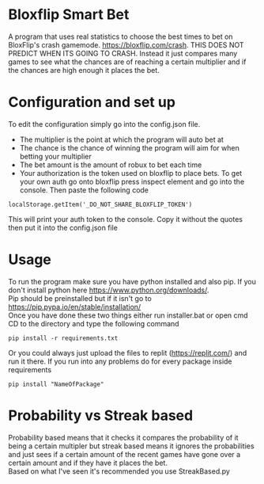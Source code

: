 # Bloxflip Smart Bet
A program that uses real statistics to choose the best times to bet on BloxFlip's crash gamemode. https://bloxflip.com/crash. 
THIS DOES NOT PREDICT WHEN ITS GOING TO CRASH. Instead it just compares many games to see what the chances are of reaching a certain multiplier and if the chances are high enough it places the bet.
# Configuration and set up
To edit the configuration simply go into the config.json file. 
- The multiplier is the point at which the program will auto bet at 
- The chance is the chance of winning the program will aim for when betting your multiplier
- The bet amount is the amount of robux to bet each time
- Your authorization is the token used on bloxflip to place bets. To get your own auth go onto bloxflip press inspect element and go into the console. Then paste the following code
```
localStorage.getItem('_DO_NOT_SHARE_BLOXFLIP_TOKEN')
```
 This will print your auth token to the console. Copy it without the quotes then put it into the config.json file
# Usage
To run the program make sure you have python installed and also pip. If you don't install python here https://www.python.org/downloads/. <br>
Pip should be preinstalled but if it isn't go to  https://pip.pypa.io/en/stable/installation/ <br>
Once you have done these two things either run installer.bat or open cmd CD to the directory and type the following command
```
pip install -r requirements.txt
```
Or you could always just upload the files to replit (https://replit.com/) and run it there. If you run into any problems do for every package inside requirements
```
pip install "NameOfPackage"
```
# Probability vs Streak based
Probability based means that it checks it compares the probability of it being a certain multipler but streak based means it ignores the probabilities and just sees if a certain amount of the recent games have gone over a certain amount and if they have it places the bet. <br>
Based on what I've seen it's recommended you use StreakBased.py
